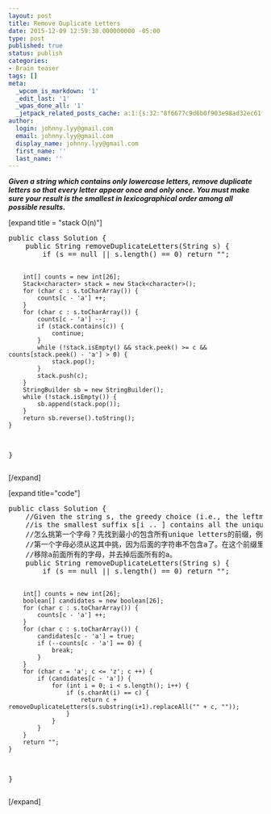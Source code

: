 ```yaml
---
layout: post
title: Remove Duplicate Letters
date: 2015-12-09 12:59:38.000000000 -05:00
type: post
published: true
status: publish
categories:
- Brain teaser
tags: []
meta:
  _wpcom_is_markdown: '1'
  _edit_last: '1'
  _wpas_done_all: '1'
  _jetpack_related_posts_cache: a:1:{s:32:"8f6677c9d6b0f903e98ad32ec61f8deb";a:2:{s:7:"expires";i:1467907912;s:7:"payload";a:3:{i:0;a:1:{s:2:"id";i:1508;}i:1;a:1:{s:2:"id";i:317;}i:2;a:1:{s:2:"id";i:1357;}}}}
author:
  login: johnny.lyy@gmail.com
  email: johnny.lyy@gmail.com
  display_name: johnny.lyy@gmail.com
  first_name: ''
  last_name: ''
---
```

<p><strong><em>Given a string which contains only lowercase letters, remove duplicate letters so that every letter appear once and only once. You must make sure your result is the smallest in lexicographical order among all possible results.</em></strong></p>
<p>[expand title = "stack O(n)"]</p>
<pre>
public class Solution {
    public String removeDuplicateLetters(String s) {
        if (s == null || s.length() == 0) return "";
        
        int[] counts = new int[26];
        Stack<character> stack = new Stack<character>();
        for (char c : s.toCharArray()) {
            counts[c - 'a'] ++;
        }
        for (char c : s.toCharArray()) {
            counts[c - 'a'] --;
            if (stack.contains(c)) {
                continue;
            }
            while (!stack.isEmpty() && stack.peek() >= c && counts[stack.peek() - 'a'] > 0) {
                stack.pop();
            }
            stack.push(c);
        }
        StringBuilder sb = new StringBuilder();
        while (!stack.isEmpty()) {
            sb.append(stack.pop());
        }
        return sb.reverse().toString();
    }
}
</character></character></pre>
<p>[/expand]</p>
<p>[expand title="code"]</p>
<pre>
public class Solution {
    //Given the string s, the greedy choice (i.e., the leftmost letter in the answer) 
    //is the smallest suffix s[i .. ] contains all the unique letters.
    //怎么挑第一个字母？先找到最小的包含所有unique letters的前缀，例如"cbacdcbc",最小的前缀是"cba",
    //第一个字母必须从这其中挑，因为后面的字符串不包含a了。在这个前缀里挑最小的字母，就是'a'，然后
    //移除a前面所有的字母，并去掉后面所有的a。
    public String removeDuplicateLetters(String s) {
        if (s == null || s.length() == 0) return "";
        
        int[] counts = new int[26];
        boolean[] candidates = new boolean[26];
        for (char c : s.toCharArray()) {
            counts[c - 'a'] ++;
        }
        for (char c : s.toCharArray()) {
            candidates[c - 'a'] = true;
            if (--counts[c - 'a'] == 0) {
                break;
            }
        }
        for (char c = 'a'; c <= 'z'; c ++) {
            if (candidates[c - 'a']) {
                for (int i = 0; i < s.length(); i++) {
                    if (s.charAt(i) == c) {
                        return c + removeDuplicateLetters(s.substring(i+1).replaceAll("" + c, ""));
                    }
                }
            }
        }
        return "";
    }
}
</pre>
<p>[/expand]</p>
